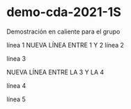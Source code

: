 # demo-cda-2021-1S
Demostración en caliente para el grupo

línea 1
NUEVA LÍNEA ENTRE 1 Y 2
línea 2

línea 3

NUEVA LÍNEA ENTRE LA 3 Y LA 4 

línea 4

línea 5
